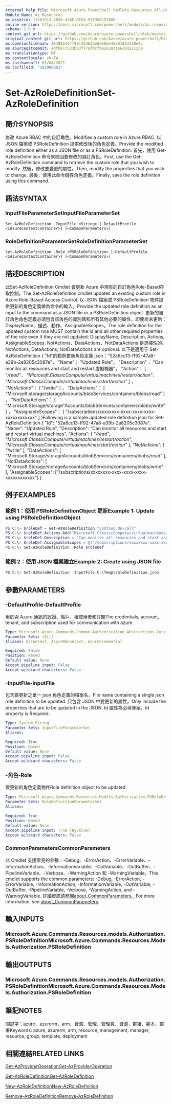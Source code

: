 ```yaml
---
external help file: Microsoft.Azure.PowerShell.Cmdlets.Resources.dll-Help.xml
Module Name: Az.Resources
ms.assetid: 115A7612-4856-47AE-AEE4-918350CD7009
online version: https://docs.microsoft.com/powershell/module/az.resources/set-azroledefinition
schema: 2.0.0
content_git_url: https://github.com/Azure/azure-powershell/blob/master/src/Resources/Resources/help/Set-AzRoleDefinition.md
original_content_git_url: https://github.com/Azure/azure-powershell/blob/master/src/Resources/Resources/help/Set-AzRoleDefinition.md
ms.openlocfilehash: 18488b44ff99c44d6362de68de45e81853418e0c
ms.sourcegitcommit: 4dfb0cc533b83f77afdcfbe2618c1e6c8d221330
ms.translationtype: MT
ms.contentlocale: zh-TW
ms.lasthandoff: 03/04/2021
ms.locfileid: "101906862"
---
```

# <span data-ttu-id="f9833-101">Set-AzRoleDefinition</span><span class="sxs-lookup"><span data-stu-id="f9833-101">Set-AzRoleDefinition</span></span>

## <span data-ttu-id="f9833-102">簡介</span><span class="sxs-lookup"><span data-stu-id="f9833-102">SYNOPSIS</span></span>
<span data-ttu-id="f9833-103">修改 Azure RBAC 中的自訂角色。</span><span class="sxs-lookup"><span data-stu-id="f9833-103">Modifies a custom role in Azure RBAC.</span></span>
<span data-ttu-id="f9833-104">以 JSON 檔案或 PSRoleDefinition 提供修改後的角色定義。</span><span class="sxs-lookup"><span data-stu-id="f9833-104">Provide the modified role definition either as a JSON file or as a PSRoleDefinition.</span></span>
<span data-ttu-id="f9833-105">首先，使用 Get-AzRoleDefinition 命令來取回要修改的自訂角色。</span><span class="sxs-lookup"><span data-stu-id="f9833-105">First, use the Get-AzRoleDefinition command to retrieve the custom role that you wish to modify.</span></span>
<span data-ttu-id="f9833-106">然後，修改要變更的屬性。</span><span class="sxs-lookup"><span data-stu-id="f9833-106">Then, modify the properties that you wish to change.</span></span>
<span data-ttu-id="f9833-107">最後，使用此命令儲存角色定義。</span><span class="sxs-lookup"><span data-stu-id="f9833-107">Finally, save the role definition using this command.</span></span>

## <span data-ttu-id="f9833-108">語法</span><span class="sxs-lookup"><span data-stu-id="f9833-108">SYNTAX</span></span>

### <span data-ttu-id="f9833-109">InputFileParameterSet</span><span class="sxs-lookup"><span data-stu-id="f9833-109">InputFileParameterSet</span></span>
```
Set-AzRoleDefinition -InputFile <String> [-DefaultProfile <IAzureContextContainer>] [<CommonParameters>]
```

### <span data-ttu-id="f9833-110">RoleDefinitionParameterSet</span><span class="sxs-lookup"><span data-stu-id="f9833-110">RoleDefinitionParameterSet</span></span>
```
Set-AzRoleDefinition -Role <PSRoleDefinition> [-DefaultProfile <IAzureContextContainer>] [<CommonParameters>]
```

## <span data-ttu-id="f9833-111">描述</span><span class="sxs-lookup"><span data-stu-id="f9833-111">DESCRIPTION</span></span>
<span data-ttu-id="f9833-112">此Set-AzRoleDefinition Cmdlet 會更新 Azure 中現有的自訂角色Role-Based存取控制。</span><span class="sxs-lookup"><span data-stu-id="f9833-112">The Set-AzRoleDefinition cmdlet updates an existing custom role in Azure Role-Based Access Control.</span></span>
<span data-ttu-id="f9833-113">以 JSON 檔案或 PSRoleDefinition 物件提供更新的角色定義做為命令的輸入。</span><span class="sxs-lookup"><span data-stu-id="f9833-113">Provide the updated role definition as an input to the command as a JSON file or a PSRoleDefinition object.</span></span>
<span data-ttu-id="f9833-114">更新的自訂角色角色定義必須包含該角色的識別碼和所有其他必要的屬性，即使尚未更新：DisplayName、描述、動作、AssignableScopes。</span><span class="sxs-lookup"><span data-stu-id="f9833-114">The role definition for the updated custom role MUST contain the Id and all other required properties of the role even if they are not updated: DisplayName, Description, Actions, AssignableScopes.</span></span>
<span data-ttu-id="f9833-115">NotActions、DataActions、NotDataActions 是選擇性的。</span><span class="sxs-lookup"><span data-stu-id="f9833-115">NotActions, DataActions, NotDataActions are optional.</span></span>
<span data-ttu-id="f9833-116">以下是適用于 Set-AzRoleDefinition { "Id"的範例更新角色定義 json："52a6cc13-ff92-47a8-a39b-2a8205c3087e"， "Name"： "Updated Role"， "Description"： "Can monitor all resources and start and restart 虛擬機器"， "Action"： \[ "*/read"， "Microsoft.ClassicCompute/virtualmachines/restart/action"， "Microsoft.ClassicCompute/virtualmachines/start/action" \] ， "NotActions"： \[ "*/write" \] ， "DataActions"： \[ "Microsoft.storage/storageAccounts/blobServices/containers/blobs/read" \] ， "NotDataActions"： \[ "Microsoft.Storage/storage"Accounts/blobServices/containers/blobs/write" \] ， "AssignableScopes"： \[ "/subscriptions/xxxxxxxx-xxxx-xxxx-xxxx-xxxxxxxxxxxx" \] }</span><span class="sxs-lookup"><span data-stu-id="f9833-116">Following is a sample updated role definition json for Set-AzRoleDefinition { "Id": "52a6cc13-ff92-47a8-a39b-2a8205c3087e", "Name": "Updated Role", "Description": "Can monitor all resources and start and restart virtual machines", "Actions": \[ "*/read", "Microsoft.ClassicCompute/virtualmachines/restart/action", "Microsoft.ClassicCompute/virtualmachines/start/action" \], "NotActions": \[ "*/write" \], "DataActions": \[ "Microsoft.Storage/storageAccounts/blobServices/containers/blobs/read" \], "NotDataActions": \[ "Microsoft.Storage/storageAccounts/blobServices/containers/blobs/write" \], "AssignableScopes": \["/subscriptions/xxxxxxxx-xxxx-xxxx-xxxx-xxxxxxxxxxxx"\] }</span></span>

## <span data-ttu-id="f9833-117">例子</span><span class="sxs-lookup"><span data-stu-id="f9833-117">EXAMPLES</span></span>

### <span data-ttu-id="f9833-118">範例 1：使用 PSRoleDefinitionObject 更新</span><span class="sxs-lookup"><span data-stu-id="f9833-118">Example 1: Update using PSRoleDefinitionObject</span></span>
```powershell
PS C:\> $roleDef = Get-AzRoleDefinition "Contoso On-Call"
PS C:\> $roleDef.Actions.Add("Microsoft.ClassicCompute/virtualmachines/start/action")
PS C:\> $roleDef.Description = "Can monitor all resources and start and restart virtual machines"
PS C:\> $roleDef.AssignableScopes = @("/subscriptions/xxxxxxxx-xxxx-xxxx-xxxx-xxxxxxxxxxxx", "/subscriptions/xxxxxxxx-xxxx-xxxx-xxxx-xxxxxxxxxxxx")
PS C:\> Set-AzRoleDefinition -Role $roleDef
```

### <span data-ttu-id="f9833-119">範例 2：使用 JSON 檔案建立</span><span class="sxs-lookup"><span data-stu-id="f9833-119">Example 2: Create using JSON file</span></span>
```powershell
PS C:\> Set-AzRoleDefinition -InputFile C:\Temp\roleDefinition.json
```

## <span data-ttu-id="f9833-120">參數</span><span class="sxs-lookup"><span data-stu-id="f9833-120">PARAMETERS</span></span>

### <span data-ttu-id="f9833-121">-DefaultProfile</span><span class="sxs-lookup"><span data-stu-id="f9833-121">-DefaultProfile</span></span>
<span data-ttu-id="f9833-122">用於與 Azure 通訊的認證、帳戶、租使用者和訂閱</span><span class="sxs-lookup"><span data-stu-id="f9833-122">The credentials, account, tenant, and subscription used for communication with azure</span></span>

```yaml
Type: Microsoft.Azure.Commands.Common.Authentication.Abstractions.Core.IAzureContextContainer
Parameter Sets: (All)
Aliases: AzContext, AzureRmContext, AzureCredential

Required: False
Position: Named
Default value: None
Accept pipeline input: False
Accept wildcard characters: False
```

### <span data-ttu-id="f9833-123">-InputFile</span><span class="sxs-lookup"><span data-stu-id="f9833-123">-InputFile</span></span>
<span data-ttu-id="f9833-124">包含要更新之單一 json 角色定義的檔案名。</span><span class="sxs-lookup"><span data-stu-id="f9833-124">File name containing a single json role definition to be updated.</span></span>
<span data-ttu-id="f9833-125">只包含 JSON 中要更新的屬性。</span><span class="sxs-lookup"><span data-stu-id="f9833-125">Only include the properties that are to be updated in the JSON.</span></span>
<span data-ttu-id="f9833-126">Id 屬性為必填專案。</span><span class="sxs-lookup"><span data-stu-id="f9833-126">Id property is Required.</span></span>

```yaml
Type: System.String
Parameter Sets: InputFileParameterSet
Aliases:

Required: True
Position: Named
Default value: None
Accept pipeline input: False
Accept wildcard characters: False
```

### <span data-ttu-id="f9833-127">-角色</span><span class="sxs-lookup"><span data-stu-id="f9833-127">-Role</span></span>
<span data-ttu-id="f9833-128">要更新的角色定義物件</span><span class="sxs-lookup"><span data-stu-id="f9833-128">Role definition object to be updated</span></span>

```yaml
Type: Microsoft.Azure.Commands.Resources.Models.Authorization.PSRoleDefinition
Parameter Sets: RoleDefinitionParameterSet
Aliases:

Required: True
Position: Named
Default value: None
Accept pipeline input: True (ByValue)
Accept wildcard characters: False
```

### <span data-ttu-id="f9833-129">CommonParameters</span><span class="sxs-lookup"><span data-stu-id="f9833-129">CommonParameters</span></span>
<span data-ttu-id="f9833-130">此 Cmdlet 支援常見的參數：-Debug、-ErrorAction、-ErrorVariable、-InformationAction、-InformationVariable、-OutVariable、-OutBuffer、-PipelineVariable、-Verbose、-WarningAction 和 -WarningVariable。</span><span class="sxs-lookup"><span data-stu-id="f9833-130">This cmdlet supports the common parameters: -Debug, -ErrorAction, -ErrorVariable, -InformationAction, -InformationVariable, -OutVariable, -OutBuffer, -PipelineVariable, -Verbose, -WarningAction, and -WarningVariable.</span></span> <span data-ttu-id="f9833-131">詳細資訊[請參閱about_CommonParameters。](http://go.microsoft.com/fwlink/?LinkID=113216)</span><span class="sxs-lookup"><span data-stu-id="f9833-131">For more information, see [about_CommonParameters](http://go.microsoft.com/fwlink/?LinkID=113216).</span></span>

## <span data-ttu-id="f9833-132">輸入</span><span class="sxs-lookup"><span data-stu-id="f9833-132">INPUTS</span></span>

### <span data-ttu-id="f9833-133">Microsoft.Azure.Commands.Resources.models.Authorization.PSRoleDefinition</span><span class="sxs-lookup"><span data-stu-id="f9833-133">Microsoft.Azure.Commands.Resources.Models.Authorization.PSRoleDefinition</span></span>

## <span data-ttu-id="f9833-134">輸出</span><span class="sxs-lookup"><span data-stu-id="f9833-134">OUTPUTS</span></span>

### <span data-ttu-id="f9833-135">Microsoft.Azure.Commands.Resources.models.Authorization.PSRoleDefinition</span><span class="sxs-lookup"><span data-stu-id="f9833-135">Microsoft.Azure.Commands.Resources.Models.Authorization.PSRoleDefinition</span></span>

## <span data-ttu-id="f9833-136">筆記</span><span class="sxs-lookup"><span data-stu-id="f9833-136">NOTES</span></span>
<span data-ttu-id="f9833-137">關鍵字：azure、azurerm、arm、資源、管理、管理員、資源、群組、範本、部署</span><span class="sxs-lookup"><span data-stu-id="f9833-137">Keywords: azure, azurerm, arm, resource, management, manager, resource, group, template, deployment</span></span>

## <span data-ttu-id="f9833-138">相關連結</span><span class="sxs-lookup"><span data-stu-id="f9833-138">RELATED LINKS</span></span>

[<span data-ttu-id="f9833-139">Get-AzProviderOperation</span><span class="sxs-lookup"><span data-stu-id="f9833-139">Get-AzProviderOperation</span></span>](./Get-AzProviderOperation.md)

[<span data-ttu-id="f9833-140">Get-AzRoleDefinition</span><span class="sxs-lookup"><span data-stu-id="f9833-140">Get-AzRoleDefinition</span></span>](./Get-AzRoleDefinition.md)

[<span data-ttu-id="f9833-141">New-AzRoleDefinition</span><span class="sxs-lookup"><span data-stu-id="f9833-141">New-AzRoleDefinition</span></span>](./New-AzRoleDefinition.md)

[<span data-ttu-id="f9833-142">Remove-AzRoleDefinition</span><span class="sxs-lookup"><span data-stu-id="f9833-142">Remove-AzRoleDefinition</span></span>](./Remove-AzRoleDefinition.md)

